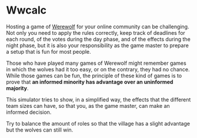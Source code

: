 # Wwcalc

Hosting a game of [Werewolf](https://simple.wikipedia.org/wiki/Social_deduction_game) for your online community can be challenging. Not only you need to apply the rules correctly, keep track of deadlines for each round, of the votes during the day phase, and of the effects during the night phase, but it is also your responsibility as the game master to prepare a setup that is fun for most people.

Those who have played many games of Werewolf might remember games in which the wolves had it too easy, or on the contrary, they had no chance. While those games can be fun, the principle of these kind of games is to prove that **an informed minority has advantage over an uninformed majority**. 

This simulator tries to show, in a simplified way, the effects that the different team sizes can have, so that you, as the game master, can make an informed decision.

Try to balance the amount of roles so that the village has a slight advantage but the wolves can still win. 


